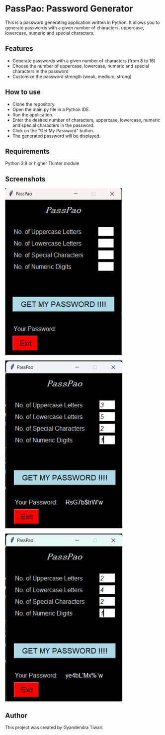 # PassPao: Password Generator

This is a password generating application written in Python. It allows you to generate passwords with a given number of characters, uppercase, lowercase, numeric and special characters.

## Features

- Generate passwords with a given number of characters (from 8 to 16)
- Choose the number of uppercase, lowercase, numeric and special characters in the password
- Customize the password strength (weak, medium, strong)

## How to use

- Clone the repository.
- Open the main.py file in a Python IDE.
- Run the application.
- Enter the desired number of characters, uppercase, lowercase, numeric and special characters in the password.
- Click on the "Get My Password" button.
- The generated password will be displayed.

## Requirements

Python 3.8 or higher
Tkinter module

## Screenshots

![Screenshot 1](ss1.png)

![Screenshot 2](ss2.png)

![Screenshot 3](ss3.png)

## Author

This project was created by Gyandendra Tiwari.
